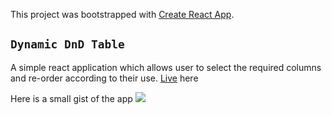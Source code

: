 This project was bootstrapped with [Create React App](https://github.com/facebook/create-react-app).

## `Dynamic DnD Table`
A simple react application which allows user to select the required columns and re-order according to their use.
[Live](https://musing-shaw-a03e45.netlify.app/) here

Here is a small gist of the app
![](dynamic-dnd-table.gif)


